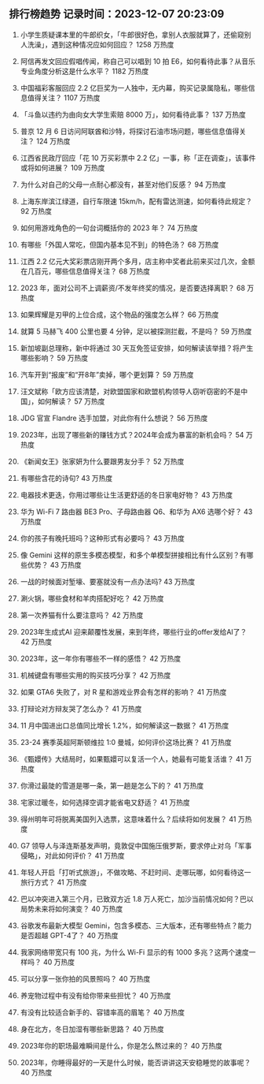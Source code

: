 
## 排行榜趋势 记录时间：2023-12-07 20:23:09
  
  1. 小学生质疑课本里的牛郎织女，「牛郎很好色，拿别人衣服就算了，还偷窥别人洗澡」，遇到这种情况应如何回应？ 1258 万热度
    
  2. 阿信再发文回应假唱传闻，称自己可以唱到 10 拍 E6，如何看待此事？从音乐专业角度分析这是什么水平？ 1182 万热度
    
  3. 中国福彩客服回应 2.2 亿巨奖为一人独中，无内幕，购买记录属隐私，哪些信息值得关注？ 1107 万热度
    
  4. 「斗鱼以违约为由向女大学生索赔 8000 万」，如何看待此事？ 137 万热度
    
  5. 普京 12 月 6 日访问阿联酋和沙特，将探讨石油市场问题，哪些信息值得关注？ 124 万热度
    
  6. 江西省民政厅回应「花 10 万买彩票中 2.2 亿」一事，称「正在调查」，该事件或将如何进展？ 109 万热度
    
  7. 为什么对自己的父母一点耐心都没有，甚至对他们反感？ 94 万热度
    
  8. 上海东岸滨江绿道，自行车限速 15km/h，配有雷达测速，如何看待此规定？ 92 万热度
    
  9. 如何用游戏角色的一句台词概括你的 2023 年？ 74 万热度
    
  10. 有哪些「外国人常吃，但国内基本见不到」的特色汤？ 68 万热度
    
  11. 江西 2.2 亿元大奖彩票店刚开两个多月，店主称中奖者此前来买过几次，金额在几百元，哪些信息值得关注？ 68 万热度
    
  12. 2023 年，面对公司不上调薪资/不发年终奖的情况，是否要选择离职？ 68 万热度
    
  13. 如果辉耀是刃甲的上位合成，这个物品的强度怎么样？ 66 万热度
    
  14. 就算 5 马赫飞 400 公里也要 4 分钟，足以被探测拦截，不是吗？ 59 万热度
    
  15. 新加坡副总理称，新中将通过 30 天互免签证安排，如何解读该举措？将产生哪些影响？ 59 万热度
    
  16. 汽车开到“报废”和“开8年”卖掉，哪个更划算？ 59 万热度
    
  17. 汪文斌称「欧方应该清楚，对欧盟国家和欧盟机构领导人窃听窃密的不是中国」，如何解读？ 57 万热度
    
  18. JDG 官宣 Flandre 选手加盟，对此你有什么想说？ 56 万热度
    
  19. 2023年，出现了哪些新的赚钱方式？2024年会成为暴富的新机会吗？ 54 万热度
    
  20. 《新闻女王》张家妍为什么要跟男友分手？ 52 万热度
    
  21. 有哪些含花的诗句? 43 万热度
    
  22. 电器技术更迭，你用过哪些让生活更舒适的冬日家电好物？ 43 万热度
    
  23. 华为 Wi-Fi 7 路由器 BE3 Pro、子母路由器 Q6、和华为 AX6 选哪个好？ 43 万热度
    
  24. 你的孩子有晚托班吗？这种形式有必要吗？ 43 万热度
    
  25. 像 Gemini 这样的原生多模态模型，和多个单模型拼接相比有什么区别？有哪些优势？ 43 万热度
    
  26. 一战的时候面对堑壕、要塞就没有一点办法吗? 43 万热度
    
  27. 涮火锅，哪些食材和羊肉搭配好吃？ 42 万热度
    
  28. 第一次养猫有什么要注意吗？ 42 万热度
    
  29. 2023年生成式AI 迎来颠覆性发展，来到年终，哪些行业的offer发给AI了？ 42 万热度
    
  30. 2023年，这一年你有哪些不一样的感悟？ 42 万热度
    
  31. 机械键盘有哪些实用的购买技巧分享？ 42 万热度
    
  32. 如果 GTA6 失败了，对 R 星和游戏业界会有怎样的影响？ 41 万热度
    
  33. 打辩论对方辩友哭了怎么办？ 41 万热度
    
  34. 11 月中国进出口总值同比增长 1.2%，如何解读这一数据？ 41 万热度
    
  35. 23-24 赛季英超阿斯顿维拉 1:0 曼城，如何评价这场比赛？ 41 万热度
    
  36. 《甄嬛传》大结局时，如果甄嬛可以复活一个人，她最有可能复活谁？ 41 万热度
    
  37. 你滑过最陡的雪道是哪一条，第一趟是怎么下的？ 41 万热度
    
  38. 宅家过暖冬，如何选择空调才能省电又舒适？ 41 万热度
    
  39. 得州明年可将脱离美国列入选票，这意味着什么？后续将如何发展？ 41 万热度
    
  40. G7 领导人与泽连斯基发声明，竟敦促中国施压俄罗斯，要求停止对乌「军事侵略」，对此如何评价？ 41 万热度
    
  41. 年轻人开启「打听式旅游」，不做攻略、不赶时间、走哪玩哪，如何看待这一旅行方式？ 41 万热度
    
  42. 巴以冲突进入第三个月，已致双方近 1.8 万人死亡，加沙当前情况如何？巴以局势未来将如何演变？ 40 万热度
    
  43. 谷歌发布最新大模型 Gemini，包含多模态、三大版本，还有哪些特点？能力是否超越 GPT-4了？ 40 万热度
    
  44. 我家网络带宽只有 100 兆，为什么 Wi-Fi 显示的有 1000 多兆？这两个速度一样吗？ 40 万热度
    
  45. 可以分享一张你拍的风景照吗？ 40 万热度
    
  46. 养宠物过程中有没有给你带来些担忧？ 40 万热度
    
  47. 有没有比较适合新手的、容错率高的眉笔？ 40 万热度
    
  48. 身在北方，冬日加湿有哪些新思路？ 40 万热度
    
  49. 2023年你的职场最难瞬间是什么，你是怎么熬过来的？ 40 万热度
    
  50. 2023年，你睡得最好的一天是什么时候，能否讲讲这天安稳睡觉的故事呢？ 40 万热度
    